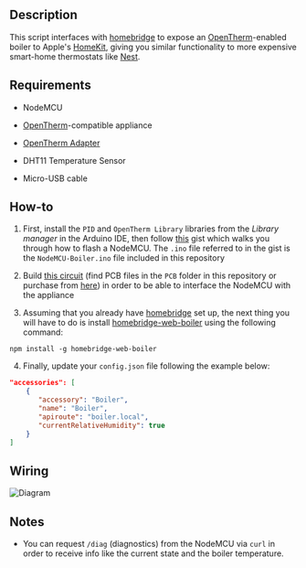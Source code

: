 ## Description

This script interfaces with [homebridge](https://github.com/nfarina/homebridge) to expose an [OpenTherm](https://en.wikipedia.org/wiki/OpenTherm)-enabled boiler to Apple's [HomeKit](http://www.apple.com/ios/home/), giving you similar functionality to more expensive smart-home thermostats like [Nest](https://nest.com/thermostats/).

## Requirements

* NodeMCU

* [OpenTherm](https://en.wikipedia.org/wiki/OpenTherm)-compatible appliance

* [OpenTherm Adapter](http://ihormelnyk.com/arduino_opentherm_controller)

* DHT11 Temperature Sensor

* Micro-USB cable

## How-to

1. First, install the `PID` and `OpenTherm Library` libraries from the _Library manager_ in the Arduino IDE, then follow [this](https://gist.github.com/Tommrodrigues/8d9d3b886936ccea9c21f495755640dd) gist which walks you through how to flash a NodeMCU. The `.ino` file referred to in the gist is the `NodeMCU-Boiler.ino` file included in this repository

2. Build [this circuit](http://ihormelnyk.com/arduino_opentherm_controller) (find PCB files in the `PCB` folder in this repository or purchase from [here](https://www.openhardware.io/view/704/OpenTherm-Adapter)) in order to be able to interface the NodeMCU with the appliance

3. Assuming that you already have [homebridge](https://github.com/nfarina/homebridge#installation) set up, the next thing you will have to do is install [homebridge-web-boiler](https://github.com/Tommrodrigues/homebridge-web-boiler) using the following command:
```
npm install -g homebridge-web-boiler
```

4. Finally, update your `config.json` file following the example below:

```json
"accessories": [
    {
       "accessory": "Boiler",
       "name": "Boiler",
       "apiroute": "boiler.local",
       "currentRelativeHumidity": true
    }
]
```

## Wiring

![Diagram](https://i.ibb.co/rpHztcr/Untitled-1.jpg)

## Notes

- You can request `/diag` (diagnostics) from the NodeMCU via `curl` in order to receive info like the current state and the boiler temperature.
